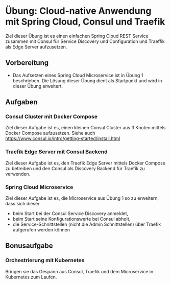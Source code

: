 # Übung: Cloud-native Anwendung mit Spring Cloud, Consul und Traefik

Ziel dieser Übung ist es einen einfachen Spring Cloud REST Service zusammen mit Consul
für Service Discovery und Configuration und Traeffik als Edge Server aufzusetzen.

## Vorbereitung

* Das Aufsetzen eines Spring Cloud Microservice ist in Übung 1 beschrieben. Die Lösung dieser
Übung dient als Startpunkt und wird in dieser Übung erweitert.

## Aufgaben

### Consul Cluster mit Docker Compose

Ziel dieser Aufgabe ist es, einen kleinen Consul Cluster aus 3 Knoten mittels Docker Compose
aufzusetzen. Siehe auch https://www.consul.io/intro/getting-started/install.html

### Traefik Edge Server mit Consul Backend

Ziel dieser Aufgabe ist es, den Traefik Edge Server mittels Docker Compose zu betreiben und den
Consul als Discovery Backend für Traefik zu verwenden.

### Spring Cloud Microservice

Ziel dieser Aufgabe ist es, die Microservice aus Übung 1 so zu erweitern, dass sich dieser

* beim Start bei der Consul Service Discovery anmeldet,
* beim Start seine Konfigurationswerte bei Consul abholt,
* die Service-Schnittstellen (nicht die Admin Schnittstellen) über Traefik aufgerufen werden können

## Bonusaufgabe

### Orchestrierung mit Kubernetes

Bringen sie das Gespann aus Consul, Traefik und dem Microservice in Kubernetes zum Laufen. 
